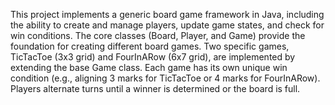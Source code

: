 This project implements a generic board game framework in Java, including the ability to create and manage players, update game states, and check for win conditions. 
The core classes (Board, Player, and Game) provide the foundation for creating different board games. 
Two specific games, TicTacToe (3x3 grid) and FourInARow (6x7 grid), are implemented by extending the base Game class. 
Each game has its own unique win condition (e.g., aligning 3 marks for TicTacToe or 4 marks for FourInARow). 
Players alternate turns until a winner is determined or the board is full.
